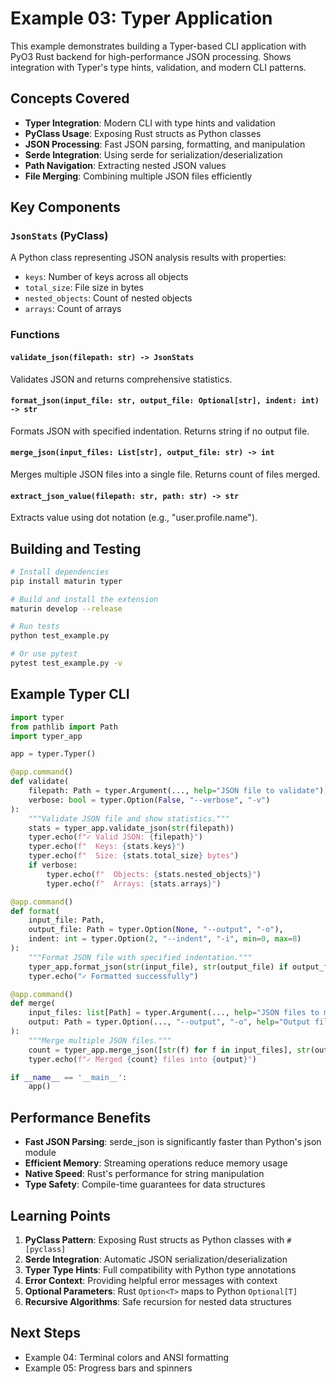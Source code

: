 # Example 03: Typer Application

This example demonstrates building a Typer-based CLI application with PyO3 Rust backend for high-performance JSON processing. Shows integration with Typer's type hints, validation, and modern CLI patterns.

## Concepts Covered

- **Typer Integration**: Modern CLI with type hints and validation
- **PyClass Usage**: Exposing Rust structs as Python classes
- **JSON Processing**: Fast JSON parsing, formatting, and manipulation
- **Serde Integration**: Using serde for serialization/deserialization
- **Path Navigation**: Extracting nested JSON values
- **File Merging**: Combining multiple JSON files efficiently

## Key Components

### `JsonStats` (PyClass)
A Python class representing JSON analysis results with properties:
- `keys`: Number of keys across all objects
- `total_size`: File size in bytes
- `nested_objects`: Count of nested objects
- `arrays`: Count of arrays

### Functions

#### `validate_json(filepath: str) -> JsonStats`
Validates JSON and returns comprehensive statistics.

#### `format_json(input_file: str, output_file: Optional[str], indent: int) -> str`
Formats JSON with specified indentation. Returns string if no output file.

#### `merge_json(input_files: List[str], output_file: str) -> int`
Merges multiple JSON files into a single file. Returns count of files merged.

#### `extract_json_value(filepath: str, path: str) -> str`
Extracts value using dot notation (e.g., "user.profile.name").

## Building and Testing

```bash
# Install dependencies
pip install maturin typer

# Build and install the extension
maturin develop --release

# Run tests
python test_example.py

# Or use pytest
pytest test_example.py -v
```

## Example Typer CLI

```python
import typer
from pathlib import Path
import typer_app

app = typer.Typer()

@app.command()
def validate(
    filepath: Path = typer.Argument(..., help="JSON file to validate"),
    verbose: bool = typer.Option(False, "--verbose", "-v")
):
    """Validate JSON file and show statistics."""
    stats = typer_app.validate_json(str(filepath))
    typer.echo(f"✓ Valid JSON: {filepath}")
    typer.echo(f"  Keys: {stats.keys}")
    typer.echo(f"  Size: {stats.total_size} bytes")
    if verbose:
        typer.echo(f"  Objects: {stats.nested_objects}")
        typer.echo(f"  Arrays: {stats.arrays}")

@app.command()
def format(
    input_file: Path,
    output_file: Path = typer.Option(None, "--output", "-o"),
    indent: int = typer.Option(2, "--indent", "-i", min=0, max=8)
):
    """Format JSON file with specified indentation."""
    typer_app.format_json(str(input_file), str(output_file) if output_file else None, indent)
    typer.echo("✓ Formatted successfully")

@app.command()
def merge(
    input_files: list[Path] = typer.Argument(..., help="JSON files to merge"),
    output: Path = typer.Option(..., "--output", "-o", help="Output file")
):
    """Merge multiple JSON files."""
    count = typer_app.merge_json([str(f) for f in input_files], str(output))
    typer.echo(f"✓ Merged {count} files into {output}")

if __name__ == '__main__':
    app()
```

## Performance Benefits

- **Fast JSON Parsing**: serde_json is significantly faster than Python's json module
- **Efficient Memory**: Streaming operations reduce memory usage
- **Native Speed**: Rust's performance for string manipulation
- **Type Safety**: Compile-time guarantees for data structures

## Learning Points

1. **PyClass Pattern**: Exposing Rust structs as Python classes with `#[pyclass]`
2. **Serde Integration**: Automatic JSON serialization/deserialization
3. **Typer Type Hints**: Full compatibility with Python type annotations
4. **Error Context**: Providing helpful error messages with context
5. **Optional Parameters**: Rust `Option<T>` maps to Python `Optional[T]`
6. **Recursive Algorithms**: Safe recursion for nested data structures

## Next Steps

- Example 04: Terminal colors and ANSI formatting
- Example 05: Progress bars and spinners
